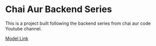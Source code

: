 # Chai Aur Backend Series

This is a project built following the backend series from chai aur code Youtube channel.

[Model Link](https://app.eraser.io/workspace/YtPqZ1VogxGy1jzIDkzj)